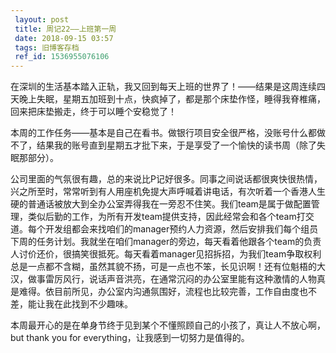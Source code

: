 ```yaml
---
 layout: post
 title: 周记22——上班第一周
 date: 2018-09-15 03:57
 tags: 旧博客存档
 ref_id: 1536955076106
---
```

在深圳的生活基本踏入正轨，我又回到每天上班的世界了！——结果是这周连续四天晚上失眠，星期五加班到十点，快疯掉了，都是那个床垫作怪，睡得我脊椎痛，回来把床垫搬走，终于可以睡个安稳觉了！

本周的工作任务——基本是自己在看书。做银行项目安全很严格，没账号什么都做不了，结果我的账号直到星期五才批下来，于是享受了一个愉快的读书周（除了失眠那部分）。

公司里面的气氛很有趣，总的来说比P记好很多。同事之间说话都很爽快很热情，兴之所至时，常常听到有人用座机免提大声呼喊着讲电话，有次听着一个香港人生硬的普通话被放大到全办公室弄得我在一旁忍不住笑。我们team是属于做配置管理，类似后勤的工作，为所有开发team提供支持，因此经常会和各个team打交道。每个开发组都会来找咱们的manager预约人力资源，然后安排我们每个组员下周的任务计划。我就坐在咱们manager的旁边，每天看着他跟各个team的负责人讨价还价，很搞笑很抵死。每天看着manager见招拆招，为我们team争取权利总是一点都不含糊，虽然其貌不扬，可是一点也不笨，长见识啊！还有位魁梧的大汉，做事雷厉风行，说话声音洪亮，在通常沉闷的办公室里能有这种激情的人物真是难得。依目前所见，办公室内沟通氛围好，流程也比较完善，工作自由度也不差，能让我在此找到不少趣味。

本周最开心的是在单身节终于见到某个不懂照顾自己的小孩了，真让人不放心啊，but thank you for everything，让我感到一切努力是值得的。

